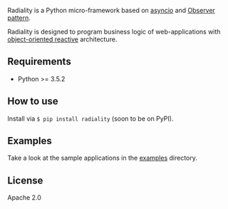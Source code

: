 Radiality is a Python micro-framework based on
[asyncio](https://docs.python.org/3/library/asyncio.html) and
[Observer pattern](http://en.wikipedia.org/wiki/Observer_pattern).

Radiality is designed to program business logic of web-applications with
[object-oriented
reactive](http://en.wikipedia.org/wiki/Reactive_programming#Object-oriented)
architecture.

## Requirements

* Python >= 3.5.2

## How to use

Install via `$ pip install radiality` (soon to be on PyPI).

## Examples

Take a look at the sample applications in the [examples](./examples) directory.

## License

Apache 2.0

